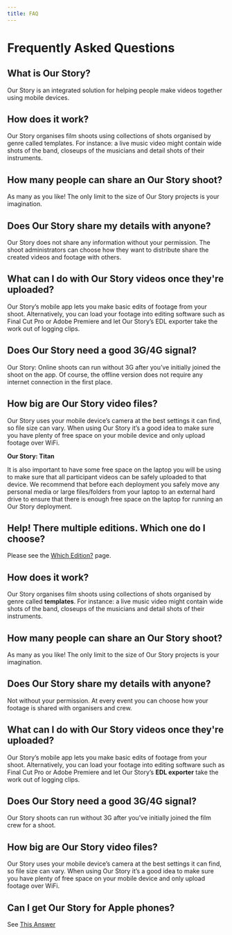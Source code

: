 ```yaml
---
title: FAQ
---
```


# Frequently Asked Questions

## **What is Our Story?**

Our Story is an integrated solution for helping people make videos together using mobile devices. 

## How does it work?

Our Story organises film shoots using collections of shots organised by genre called templates. For instance: a live music video might contain wide shots of the band, closeups of the musicians and detail shots of their instruments.

## How many people can share an Our Story shoot?

As many as you like! The only limit to the size of Our Story projects is your imagination.

## Does Our Story share my details with anyone?

Our Story does not share any information without your permission. The shoot administrators can choose how they want to distribute share the created videos and footage with others. 

## What can I do with Our Story videos once they're uploaded?
Our Story’s mobile app lets you make basic edits of footage from your shoot. Alternatively, you can load your footage into editing software such as Final Cut Pro or Adobe Premiere and let Our Story’s EDL exporter take the work out of logging clips.

## Does Our Story need a good 3G/4G signal?
Our Story: Online shoots can run without 3G after you’ve initially joined the shoot on the app. Of course, the offline version does not require any internet connection in the first place. 

## How big are Our Story video files?
Our Story uses your mobile device’s camera at the best settings it can find, so file size can vary. When using Our Story it’s a good idea to make sure you have plenty of free space on your mobile device and only upload footage over WiFi.

**Our Story: Titan**

It is also important to have some free space on the laptop you will be using to make sure that all participant videos can be safely uploaded to that device. We recommend that before each deployment you safely move any personal media or large files/folders from your laptop to an external hard drive to ensure that there is enough free space on the laptop for running an Our Story deployment. 

## Help! There multiple editions. Which one do I choose?

Please see the [Which Edition?](/guide/editions) page.

## **How does it work?**

Our Story organises film shoots using collections of shots organised by genre called **templates**. For instance: a live music video might contain wide shots of the band, closeups of the musicians and detail shots of their instruments.

## **How many people can share an Our Story shoot?**

As many as you like! The only limit to the size of Our Story projects is your imagination. 

## **Does Our Story share my details with anyone?**

Not without your permission. At every event you can choose how your footage is shared with organisers and crew. 

## **What can I do with Our Story videos once they're uploaded?**

Our Story’s mobile app lets you make basic edits of footage from your shoot. Alternatively, you can load your footage into editing software such as Final Cut Pro or Adobe Premiere and let Our Story’s **EDL exporter** take the work out of logging clips. 

## **Does Our Story need a good 3G/4G signal?**

Our Story shoots can run without 3G after you’ve initially joined the film crew for a shoot. 

## **How big are** Our Story **video files?**

Our Story uses your mobile device’s camera at the best settings it can find, so file size can vary. When using Our Story it’s a good idea to make sure you have plenty of free space on your mobile device and only upload footage over WiFi. 

## **Can I get** Our Story **for Apple phones?**

See [This Answer](why-no-ios-version.md)

